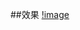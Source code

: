 ##效果
[!image](https://github.com/shuihuayueye/little_spiders/blob/master/%E5%9F%BA%E4%BA%8Etkinter%E7%9A%84%E5%8F%91%E5%8D%A1%E5%B9%B3%E5%8F%B0%E5%8D%A1%E5%AF%86%E5%8A%A9%E6%89%8B/QQ%E6%88%AA%E5%9B%BE20190531233402.png)
